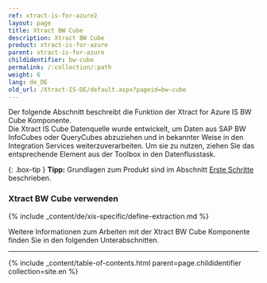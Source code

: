 ```yaml
---
ref: xtract-is-for-azure2
layout: page
title: Xtract BW Cube
description: Xtract BW Cube
product: xtract-is-for-azure
parent: xtract-is-for-azure
childidentifier: bw-cube
permalink: /:collection/:path
weight: 6
lang: de_DE
old_url: /Xtract-IS-DE/default.aspx?pageid=bw-cube
---
```

Der folgende Abschnitt beschreibt die Funktion der Xtract for Azure IS BW Cube Komponente.<br>
Die Xtract IS Cube Datenquelle wurde entwickelt, um Daten aus SAP BW InfoCubes oder QueryCubes abzuziehen und in bekannter Weise in den Integration Services weiterzuverarbeiten. Um sie zu nutzen, ziehen Sie das entsprechende Element aus der Toolbox in den Datenflusstask.

{: .box-tip }
**Tipp:** Grundlagen zum Produkt sind im Abschnitt [Erste Schritte](./erste-schritte) beschrieben.<br>

### Xtract BW Cube verwenden
{% include _content/de/xis-specific/define-extraction.md %}

Weitere Informationen zum Arbeiten mit der Xtract BW Cube Komponente finden Sie in den folgenden Unterabschnitten.

---

{% include _content/table-of-contents.html parent=page.childidentifier collection=site.en %}

